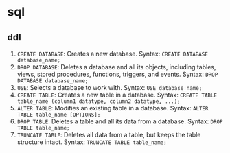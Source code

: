 # sql

## ddl

1. `CREATE DATABASE`: Creates a new database.
Syntax: `CREATE DATABASE database_name;`
2. `DROP DATABASE`: Deletes a database and all its objects, including tables, views, stored procedures, functions, triggers, and events.
Syntax: `DROP DATABASE database_name;`
3. `USE`: Selects a database to work with.
Syntax: `USE database_name;`
4. `CREATE TABLE`: Creates a new table in a database.
Syntax: `CREATE TABLE table_name (column1 datatype, column2 datatype, ...);`
5. `ALTER TABLE`: Modifies an existing table in a database.
Syntax: `ALTER TABLE table_name [OPTIONS];`
6. `DROP TABLE`: Deletes a table and all its data from a database.
Syntax: `DROP TABLE table_name;`
7. `TRUNCATE TABLE`: Deletes all data from a table, but keeps the table structure intact.
Syntax: `TRUNCATE TABLE table_name;`
